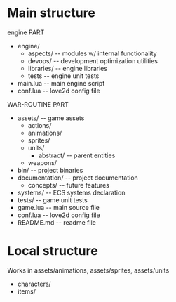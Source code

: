 # Main structure

engine PART

- engine/
  - aspects/     -- modules w/ internal functionality
  - devops/      -- development optimization utilities
  - libraries/   -- engine libraries
  - tests        -- engine unit tests
- main.lua       -- main engine script
- conf.lua       -- love2d config file

WAR-ROUTINE PART

- assets/        -- game assets
  - actions/
  - animations/
  - sprites/
  - units/
    - abstract/  -- parent entities
  - weapons/
- bin/           -- project binaries
- documentation/ -- project documentation
  - concepts/    -- future features
- systems/       -- ECS systems declaration
- tests/         -- game unit tests
- game.lua       -- main source file
- conf.lua       -- love2d config file
- README.md      -- readme file

# Local structure

Works in assets/animations, assets/sprites, assets/units

 - characters/
 - items/